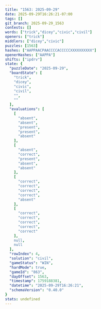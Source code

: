 ```yaml
---
title: "1563: 2025-09-29"
date: 2025-09-29T16:26:21-07:00
tags: []
git_branch: 2025-09-29_1563
contests: []
words: ["trick","dicey","civic","civil"]
openers: ["trick"]
middlers: ["dicey","civic"]
puzzles: [1563]
hashes: ["AAPPAACPAACCCCACCCCCXXXXXXXXXX"]
openerHashes: ["AAPPA"]
shifts: ["ipdrv"]
state: {
  "puzzleDate": "2025-09-29",
  "boardState": [
    "trick",
    "dicey",
    "civic",
    "civil",
    "",
    ""
  ],
  "evaluations": [
    [
      "absent",
      "absent",
      "present",
      "present",
      "absent"
    ],
    [
      "absent",
      "correct",
      "present",
      "absent",
      "absent"
    ],
    [
      "correct",
      "correct",
      "correct",
      "correct",
      "absent"
    ],
    [
      "correct",
      "correct",
      "correct",
      "correct",
      "correct"
    ],
    null,
    null
  ],
  "rowIndex": 4,
  "solution": "civil",
  "gameStatus": "WIN",
  "hardMode": true,
  "gameId": "863",
  "dayOffset": 1563,
  "timestamp": 1759188381,
  "datetime": "2025-09-29T16:26:21",
  "schemaVersion": "0.40.0"
}
stats: undefined
---
```

<!-- more -->
